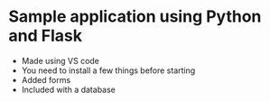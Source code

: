 # Sample application using Python and Flask
- Made using VS code
- You need to install a few things before starting
- Added forms
- Included with a database
 